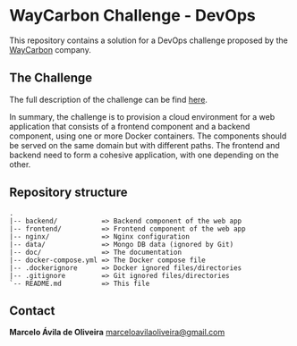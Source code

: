 # WayCarbon Challenge - DevOps #

This repository contains a solution for a DevOps challenge proposed by the [WayCarbon](https://waycarbon.com/) company.

## The Challenge ##

The full description of the challenge can be find [here](doc/waycarbon-challenge.pdf).

In summary, the challenge is to provision a cloud environment for a web application that consists of a frontend component and a backend component, using one or more Docker containers. The components should be served on the same domain but with different paths. The frontend and backend need to form a cohesive application, with one depending on the other.

## Repository structure ##

```
.
|-- backend/           => Backend component of the web app
|-- frontend/          => Frontend component of the web app
|-- nginx/             => Nginx configuration
|-- data/              => Mongo DB data (ignored by Git)
|-- doc/               => The documentation
|-- docker-compose.yml => The Docker compose file
|-- .dockerignore      => Docker ignored files/directories
|-- .gitignore         => Git ignored files/directories
`-- README.md          => This file
```

## Contact ##

**Marcelo Ávila de Oliveira**
[marceloavilaoliveira@gmail.com](marceloavilaoliveira@gmail.com)
